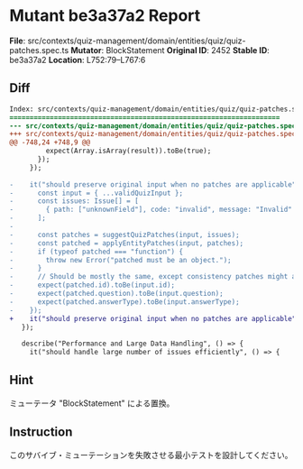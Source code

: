 # Mutant be3a37a2 Report

**File**: src/contexts/quiz-management/domain/entities/quiz/quiz-patches.spec.ts
**Mutator**: BlockStatement
**Original ID**: 2452
**Stable ID**: be3a37a2
**Location**: L752:79–L767:6

## Diff

```diff
Index: src/contexts/quiz-management/domain/entities/quiz/quiz-patches.spec.ts
===================================================================
--- src/contexts/quiz-management/domain/entities/quiz/quiz-patches.spec.ts	original
+++ src/contexts/quiz-management/domain/entities/quiz/quiz-patches.spec.ts	mutated #2452
@@ -748,24 +748,9 @@
         expect(Array.isArray(result)).toBe(true);
       });
     });
 
-    it("should preserve original input when no patches are applicable", () => {
-      const input = { ...validQuizInput };
-      const issues: Issue[] = [
-        { path: ["unknownField"], code: "invalid", message: "Invalid" },
-      ];
-
-      const patches = suggestQuizPatches(input, issues);
-      const patched = applyEntityPatches(input, patches);
-      if (typeof patched === "function") {
-        throw new Error("patched must be an object.");
-      }
-      // Should be mostly the same, except consistency patches might apply
-      expect(patched.id).toBe(input.id);
-      expect(patched.question).toBe(input.question);
-      expect(patched.answerType).toBe(input.answerType);
-    });
+    it("should preserve original input when no patches are applicable", () => {});
   });
 
   describe("Performance and Large Data Handling", () => {
     it("should handle large number of issues efficiently", () => {
```

## Hint

ミューテータ "BlockStatement" による置換。

## Instruction

このサバイブ・ミューテーションを失敗させる最小テストを設計してください。
